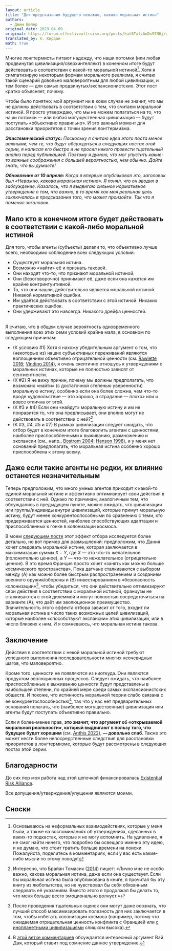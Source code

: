 ```yaml
---
layout: article
title: "Для предсказания будущего неважно, какова моральная истина"
authors:
  - Джим Бюлер
original_date: 2023.04.09
original: https://forum.effectivealtruism.org/posts/hat6TafzAoDx97N6j/what-the-moral-truth-might-be-makes-no-difference-to-what
translated_by: К. Кирдан
math: true
---
```

Многие лонгтермисты питают надежду, что наши потомки (или любая продвинутая цивилизация/сверхинтеллект) в конечном итоге будут действовать в соответствии с какой-то моральной истиной[^1]. Хотя я симпатизирую некоторым формам морального реализма, я считаю такой сценарий довольно маловероятным для любой цивилизации, и тем более — для самых продвинутых/экспансионистских. Этот пост кратко объясняет, почему.

Чтобы было понятно: мой аргумент ни в коем случае не значит, что мы не должны действовать в соответствии с тем, что считаем моральной истиной. Я просто утверждаю, что мы не можем полагаться на то, что наши потомки — или любая могущественная цивилизация — будут поступать «объективно правильно». И это важный момент для расстановки приоритетов с точки зрения лонгтермизма.

***Эпистемический статус:*** _Поскольку я считаю идеи этого поста менее важными, чем те, что будут обсуждаться в следующих постах этой серии, я написал его быстро и не просил никого провести тщательный анализ перед публикацией. Поэтому я думаю, что мог упустить какие-то важные соображения с большей вероятностью, чем обычно. Дайте знать, что вы думаете!_

***Обновление от 10 апреля:*** _Когда я впервые опубликовал это, заголовок был «Неважно, какова моральная истина». Я понял, что он вводил в заблуждение. Казалось, что я выдвигаю сильное нормативное утверждение о том, что важно, в то время как моя реальная цель заключалась в предсказании того, что может произойти. Так что я поменял заголовок._

## Мало кто в конечном итоге будет действовать в соответствии с какой-либо моральной истиной

Для того, чтобы агенты (субъекты) делали то, что объективно лучше всего, необходимо соблюдение всех следующих условий:

- Существует моральная истина.
- Возможно «найти» её и признать таковой.
- Они находят что-то, что признают моральной истиной.
- Они (безоговорочно) принимают её, даже если она кажется им крайне контринтуитивной.
- То, что они нашли, действительно является моральной истиной. Никакой нормативной ошибки.
- Им удаётся действовать в соответствии с этой истиной. Никаких практических ошибок.
- Они удерживают это навсегда. Никакого дрейфа ценностей.<br><br>

Я считаю, что в общем случае вероятность одновременного выполнения всех этих семи условий крайне мала, в основном по следующим причинам:

- (К условию #1) Хотя я нахожу убедительным аргумент о том, что (некоторые из) наших субъективных переживаний являются воплощением объективно отрицательной ценности (см. [Rawlette 2016](https://www.amazon.com/Feeling-Value-Grounded-Phenomenal-Consciousness/dp/1534768017); [Vinding 2014](https://www.amazon.co.uk/Moral-Truths-Foundation-Magnus-Vinding-ebook/dp/B00P4MNBF0)), я очень скептично отношусь к утверждениям о моральных истинах, которые не полностью зависят от сентиентности.
- (К #2) Я не вижу причин, почему мы должны предполагать, что возможно «найти» (с достаточной степенью уверенности) моральную истину, особенно если она более сложна, чем что-то вроде «удовольствие — это хорошо, а страдание — плохо» или и вовсе отлична от этой.
- (К #3 и #4) Если они «найдут» моральную истину и им не понравится то, что она предписывает, они вполне могут не действовать в соответствии с ней?[^2]
- (К #3, #4, #5 и #7) В рамках цивилизации следует ожидать, что отбор будет в конечном итоге благоволить агентам с ценностями, наиболее приспособленными к выживанию, размножению и экспансии (см., напр., [Bostrom 2004](https://nickbostrom.com/fut/evolution); [Hanson 1998](https://mason.gmu.edu/~rhanson/filluniv.pdf)), и у меня нет оснований предполагать, что моральная истина особенно хорошо приспособлена к этому всему.

## Даже если такие агенты не редки, их влияние останется незначительным

Теперь предположим, что много умных агентов приходит к какой-то единой моральной истине и эффективно оптимизирует свои действия в соответствии с ней. Однако по причинам, аналогичным тем, что обсуждались в предыдущем пункте, можно ожидать, что цивилизации или группы/индивиды внутри цивилизаций, которые примут моральную истину, будут менее конкурентоспособными по сравнению с теми, кто придерживается ценностей, наиболее способствующих адаптации и приспособленных к гонке в колонизации космоса.

В моем [следующем посте](https://forum.effectivealtruism.org/posts/xdKnfQKLyYQfeErSr/the-grabby-values-selection-thesis-what-values-do-space) этот эффект отбора исследуется более детально, но вот пример для размышлений: предположим, что Дания хочет следовать моральной истине, которая заключается в максимизации суммы $X − Y$, где $X$ — это что-то желательное (положительно ценное), а $Y$ — что-то нежелательное (отрицательно ценное). В это время Франция просто хочет «занять как можно больше космического пространства». Пока датчане сталкиваются с выбором между (A) как можно более быстрым распространением и созданием военного оружия/обороны и (B) инвестированием в «безопасность колонизации»[^3], чтобы убедиться, что они действительно оптимизируют свои действия в соответствии с моральной истиной, французы не сталкиваются с этой дилеммой и могут полностью сосредоточиться на варианте (A), что даёт им эволюционное преимущество. Значительность этого эффекта отбора зависит от того, входит ли моральная истина в число таких возможных целей цивилизаций, которые наиболее «способствуют экспансии» этих цивилизаций, или в число близких к ним. И я сомневаюсь, что моральная истина такова.

## Заключение

Действия в соответствии с некой моральной истиной требуют успешного выполнения последовательности многих неочевидных шагов, что маловероятно.

Кроме того, ценности не появляются из ниоткуда. Они являются продуктом эволюционных процессов. Следует ожидать, что наиболее приспособленные к выживанию ценности будут представлены в наибольшей степени, по крайней мере среди самых экспансионистских обществ. И похоже, что истинность моральной теории слабо связана с её конкурентоспособностью[^4], так что у нас нет предварительных оснований полагать, что (наиболее могущественные) цивилизации или агенты будут поступать объективно правильно.

Если я более-менее прав, **это значит, что аргумент об «открываемой моральной реальности», который выдвигают в пользу того, что будущее будет хорошим** (см. [Anthis 2022](https://forum.effectivealtruism.org/posts/WebLP36BYDbMAKoa5/the-future-might-not-be-so-great#Discoverable_Moral_Reality)), **— довольно слаб**. Также это может нести более непосредственные следствия для расстановки приоритетов в лонгтермизме, которые будут рассмотрены в следующих постах этой серии.

## Благодарности

До сих пор моя работа над этой цепочкой финансировалась [Existential Risk Alliance](https://erafellowship.org/).

Все допущения/утверждения/упущения являются моими.

## Сноски

[^1]: Основываюсь на неформальных взаимодействиях, которые у меня были, а также на воспоминаниях об утверждениях, сделанных в каких-то подкастах, которые я не могу вспомнить. На удивление, я не смог найти ничего, что подробно бы освещало именно эту идею, и не думаю, что стоит тратить больше времени на поиски. Пожалуйста, поделитесь в комментариях, если у вас есть какие-либо мысли по этому поводу!

[^2]: Интересно, что Брайан Томасик ([2014](https://reducing-suffering.org/why-the-modesty-argument-for-moral-realism-fails/)) пишет: «Лично мне не особо важно, какова моральная истина, даже если она существует. Если бы моральная истина была опубликована в книге, я прочитал бы эту книгу из любопытства, но не чувствовал бы себя обязанным следовать её указаниям. Вместо этого я продолжал бы делать то, что меня больше всего эмоционально волнует.»

[^3]: После проведения тщательных оценок они могут даже осознать, что лучший способ максимизировать полезность для них заключается в том, чтобы избегать колонизации космоса (например, потому что ожидаемая отрицательная ценность конфликта с Францией или [с инопланетными цивилизациями](https://www.youtube.com/watch?v=jMouMl7RHk0) слишком высока).

[^4]: В [этой ветке комментариев](https://forum.effectivealtruism.org/posts/hat6TafzAoDx97N6j/it-doesn-t-matter-what-the-moral-truth-might-be?commentId=qKLdydHJ9cBZXTFfZ) обсуждается интересный аргумент Вэй Дая, который ставит под сомнение данное утверждение.
